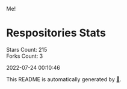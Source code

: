 Me!

# Respositories Stats
Stars Count: 215  
Forks Count: 3

2022-07-24 00:10:46  

This README is automatically generated by [🐰](https://github.com/rnitta/rnitta).
